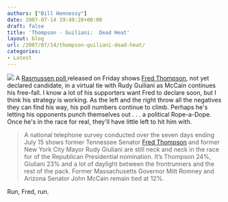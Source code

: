 ```yaml
---
authors: ["Bill Hennessy"]
date: 2007-07-14 19:49:28+00:00
draft: false
title: 'Thompson - Guiliani:  Dead Heat'
layout: blog
url: /2007/07/14/thompson-guiliani-dead-heat/
categories:
- Latest
---
```


![](https://polls.newsmax.com/thompson/thompson.jpg)
A [Rasmussen poll ](https://www.rasmussenreports.com/public_content/politics/2008_republican_presidential_primary)released on Friday shows [Fred Thompson,](https://polls.newsmax.com/thompson/?promo_code=32EC-1) not yet declared candidate, in a virtual tie with Rudy Guiliani as McCain continues his free-fall.  I know a lot of his supporters want Fred to declare soon, but I think his strategy is working.  As the left and the right throw all the negatives they can find his way, his poll numbers continue to climb.  Perhaps he's letting his opponents punch themselves out . . . a political Rope-a-Dope.  Once he's in the race for real, they'll have little left to hit him with.


> A national telephone survey conducted over the seven days ending July 15 shows former Tennessee Senator [Fred Thompson](https://www.rasmussenreports.com/public_content/politics/2008_republican_presidential_primary#) and former New York City Mayor Rudy Giuliani are still neck and neck in the race for of the Republican Presidential nomination. It’s Thompson 24%, Giuliani 23% and a lot of daylight between the frontrunners and the rest of the pack. Former Massachusetts Governor Mitt Romney and Arizona Senator John McCain remain tied at 12%.


Run, Fred, run.
